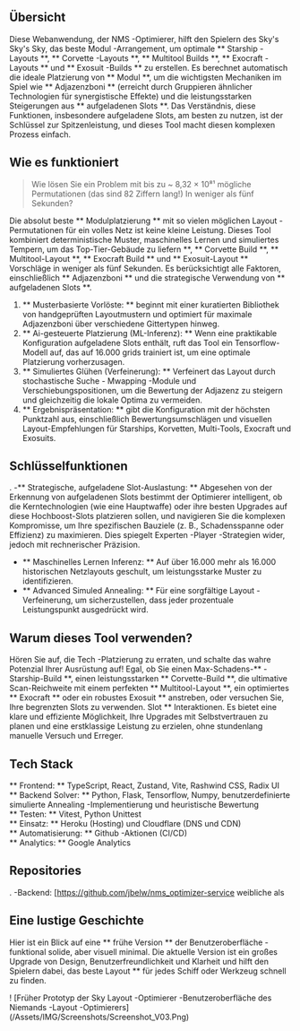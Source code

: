 ## Übersicht

Diese Webanwendung, der NMS -Optimierer, hilft den Spielern des Sky's Sky's Sky, das beste Modul -Arrangement, um optimale ** Starship -Layouts **, ** Corvette -Layouts **, ** Multitool Builds **, ** Exocraft -Layouts ** und ** Exosuit -Builds ** zu erstellen. Es berechnet automatisch die ideale Platzierung von ** Modul **, um die wichtigsten Mechaniken im Spiel wie ** Adjazenzboni ** (erreicht durch Gruppieren ähnlicher Technologien für synergistische Effekte) und die leistungsstarken Steigerungen aus ** aufgeladenen Slots **. Das Verständnis, diese Funktionen, insbesondere aufgeladene Slots, am besten zu nutzen, ist der Schlüssel zur Spitzenleistung, und dieses Tool macht diesen komplexen Prozess einfach.

## Wie es funktioniert

> Wie lösen Sie ein Problem mit bis zu ~ 8,32 × 10⁸¹ mögliche Permutationen (das sind 82 Ziffern lang!) In weniger als fünf Sekunden?

Die absolut beste ** Modulplatzierung ** mit so vielen möglichen Layout -Permutationen für ein volles Netz ist keine kleine Leistung. Dieses Tool kombiniert deterministische Muster, maschinelles Lernen und simuliertes Tempern, um das Top-Tier-Gebäude zu liefern **, ** Corvette Build **, ** Multitool-Layout **, ** Exocraft Build ** und ** Exosuit-Layout ** Vorschläge in weniger als fünf Sekunden. Es berücksichtigt alle Faktoren, einschließlich ** Adjazenzboni ** und die strategische Verwendung von ** aufgeladenen Slots **.

1. ** Musterbasierte Vorlöste: ** beginnt mit einer kuratierten Bibliothek von handgeprüften Layoutmustern und optimiert für maximale Adjazenzboni über verschiedene Gittertypen hinweg.
2. ** Ai-gesteuerte Platzierung (ML-Inferenz): ** Wenn eine praktikable Konfiguration aufgeladene Slots enthält, ruft das Tool ein Tensorflow-Modell auf, das auf 16.000 grids trainiert ist, um eine optimale Platzierung vorherzusagen.
3. ** Simuliertes Glühen (Verfeinerung): ** Verfeinert das Layout durch stochastische Suche - Mwapping -Module und Verschiebungspositionen, um die Bewertung der Adjazenz zu steigern und gleichzeitig die lokale Optima zu vermeiden.
4. ** Ergebnispräsentation: ** gibt die Konfiguration mit der höchsten Punktzahl aus, einschließlich Bewertungsumschlägen und visuellen Layout-Empfehlungen für Starships, Korvetten, Multi-Tools, Exocraft und Exosuits.

## Schlüsselfunktionen

.
-** Strategische, aufgeladene Slot-Auslastung: ** Abgesehen von der Erkennung von aufgeladenen Slots bestimmt der Optimierer intelligent, ob die Kerntechnologien (wie eine Hauptwaffe) oder ihre besten Upgrades auf diese Hochboost-Slots platzieren sollen, und navigieren Sie die komplexen Kompromisse, um Ihre spezifischen Bauziele (z. B., Schadensspanne oder Effizienz) zu maximieren. Dies spiegelt Experten -Player -Strategien wider, jedoch mit rechnerischer Präzision.
- ** Maschinelles Lernen Inferenz: ** Auf über 16.000 mehr als 16.000 historischen Netzlayouts geschult, um leistungsstarke Muster zu identifizieren.
- ** Advanced Simuled Annealing: ** Für eine sorgfältige Layout -Verfeinerung, um sicherzustellen, dass jeder prozentuale Leistungspunkt ausgedrückt wird.

## Warum dieses Tool verwenden?

Hören Sie auf, die Tech -Platzierung zu erraten, und schalte das wahre Potenzial Ihrer Ausrüstung auf! Egal, ob Sie einen Max-Schadens-** -Starship-Build **, einen leistungsstarken ** Corvette-Build **, die ultimative Scan-Reichweite mit einem perfekten ** Multitool-Layout **, ein optimiertes ** Exocraft ** oder ein robustes Exosuit ** anstreben, oder versuchen Sie, Ihre begrenzten Slots zu verwenden. Slot ** Interaktionen. Es bietet eine klare und effiziente Möglichkeit, Ihre Upgrades mit Selbstvertrauen zu planen und eine erstklassige Leistung zu erzielen, ohne stundenlang manuelle Versuch und Erreger.

## Tech Stack

** Frontend: ** TypeScript, React, Zustand, Vite, Rashwind CSS, Radix UI \
** Backend Solver: ** Python, Flask, Tensorflow, Numpy, benutzerdefinierte simulierte Annealing -Implementierung und heuristische Bewertung \
** Testen: ** Vitest, Python Unittest \
** Einsatz: ** Heroku (Hosting) und Cloudflare (DNS und CDN) \
** Automatisierung: ** Github -Aktionen (CI/CD) \
** Analytics: ** Google Analytics

## Repositories

.
-Backend: [https://github.com/jbelw/nms_optimizer-service weibliche als

## Eine lustige Geschichte

Hier ist ein Blick auf eine ** frühe Version ** der Benutzeroberfläche - funktional solide, aber visuell minimal. Die aktuelle Version ist ein großes Upgrade von Design, Benutzerfreundlichkeit und Klarheit und hilft den Spielern dabei, das beste Layout ** für jedes Schiff oder Werkzeug schnell zu finden.

! [Früher Prototyp der Sky Layout -Optimierer -Benutzeroberfläche des Niemands -Layout -Optimierers] (/Assets/IMG/Screenshots/Screenshot_V03.Png)